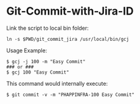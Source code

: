 Git-Commit-with-Jira-ID
=======================

Link the script to local bin folder:

    ln -s $PWD/git_commit_jira /usr/local/bin/gcj

Usage Example:

    $ gcj -j 100 -m "Easy Commit"
    ### or ###
    $ gcj 100 "Easy Commit"

This command would internally execute:

    $ git commit -v -m "PHAPPINFRA-100 Easy Commit"
